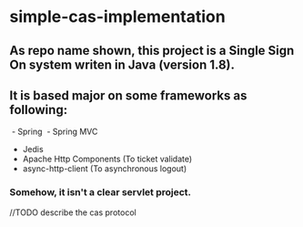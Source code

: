 # simple-cas-implementation

## As repo name shown, this project is a Single Sign On system writen in Java (version 1.8). 

## It is based major on some frameworks as following:

  - Spring 
  - Spring MVC
  - Jedis
  - Apache Http Components (To ticket validate)
  - async-http-client (To asynchronous logout)

### Somehow, it isn't a clear servlet project. 

//TODO describe the cas protocol
